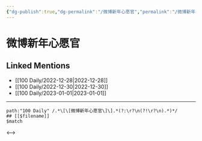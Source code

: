 ```yaml
---
{"dg-publish":true,"dg-permalink":"/微博新年心愿官","permalink":"/微博新年心愿官/","created":"2022-12-31T15:39:33.000+08:00","updated":"2023-04-10T17:05:09.464+08:00"}
---
```


# 微博新年心愿官

## Linked Mentions
- [[100 Daily/2022-12-28\|2022-12-28]]
- [[100 Daily/2022-12-30\|2022-12-30]]
- [[100 Daily/2023-01-01\|2023-01-01]]


---

```expander
path:"100 Daily" /.*\[\[微博新年心愿官\]\].*(?:\r?\n(?!\r?\n).*)*/
## [[$filename]]
$match
```

<-->